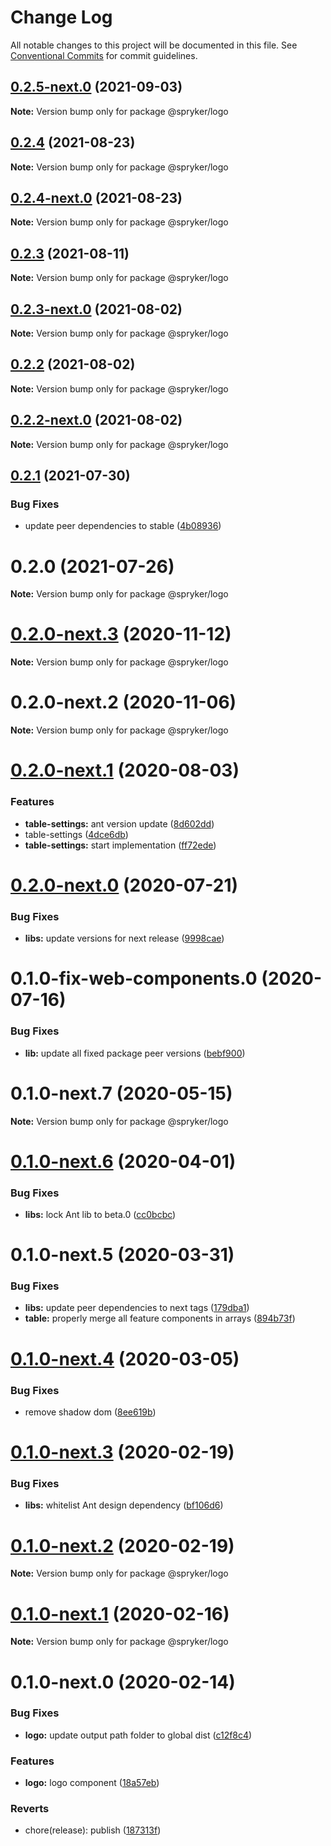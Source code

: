 # Change Log

All notable changes to this project will be documented in this file.
See [Conventional Commits](https://conventionalcommits.org) for commit guidelines.

## [0.2.5-next.0](https://github.com/spryker/ui-components/compare/@spryker/logo@0.2.4...@spryker/logo@0.2.5-next.0) (2021-09-03)

**Note:** Version bump only for package @spryker/logo





## [0.2.4](https://github.com/spryker/ui-components/compare/@spryker/logo@0.2.4-next.0...@spryker/logo@0.2.4) (2021-08-23)

**Note:** Version bump only for package @spryker/logo





## [0.2.4-next.0](https://github.com/spryker/ui-components/compare/@spryker/logo@0.2.3...@spryker/logo@0.2.4-next.0) (2021-08-23)

**Note:** Version bump only for package @spryker/logo





## [0.2.3](https://github.com/spryker/ui-components/compare/@spryker/logo@0.2.3-next.0...@spryker/logo@0.2.3) (2021-08-11)

**Note:** Version bump only for package @spryker/logo





## [0.2.3-next.0](https://github.com/spryker/ui-components/compare/@spryker/logo@0.2.2...@spryker/logo@0.2.3-next.0) (2021-08-02)

**Note:** Version bump only for package @spryker/logo





## [0.2.2](https://github.com/spryker/ui-components/compare/@spryker/logo@0.2.2-next.0...@spryker/logo@0.2.2) (2021-08-02)

**Note:** Version bump only for package @spryker/logo





## [0.2.2-next.0](https://github.com/spryker/ui-components/compare/@spryker/logo@0.2.1...@spryker/logo@0.2.2-next.0) (2021-08-02)

**Note:** Version bump only for package @spryker/logo





## [0.2.1](https://github.com/spryker/ui-components/compare/@spryker/logo@0.2.0...@spryker/logo@0.2.1) (2021-07-30)


### Bug Fixes

* update peer dependencies to stable ([4b08936](https://github.com/spryker/ui-components/commit/4b0893691360cf4bd66935aed24873266c98c4e4))





# 0.2.0 (2021-07-26)

**Note:** Version bump only for package @spryker/logo





# [0.2.0-next.3](https://github.com/spryker/ui-components/compare/@spryker/logo@0.2.0-next.2...@spryker/logo@0.2.0-next.3) (2020-11-12)

**Note:** Version bump only for package @spryker/logo





# 0.2.0-next.2 (2020-11-06)

**Note:** Version bump only for package @spryker/logo





# [0.2.0-next.1](https://github.com/spryker/ui-components/compare/@spryker/logo@0.2.0-next.0...@spryker/logo@0.2.0-next.1) (2020-08-03)


### Features

* **table-settings:** ant version update ([8d602dd](https://github.com/spryker/ui-components/commit/8d602dd90d90ea6e1be316bf12511a0b636b6864))
* table-settings ([4dce6db](https://github.com/spryker/ui-components/commit/4dce6dbfc046ad6fa72e072222868183b217390c))
* **table-settings:** start implementation ([ff72ede](https://github.com/spryker/ui-components/commit/ff72edefb0b79c9573ba3d8daaffb51a9b431cb5))





# [0.2.0-next.0](https://github.com/spryker/ui-components/compare/@spryker/logo@0.2.0-fix-web-components.0...@spryker/logo@0.2.0-next.0) (2020-07-21)


### Bug Fixes

* **libs:** update versions for next release ([9998cae](https://github.com/spryker/ui-components/commit/9998cae9b2ab631607c0d33fa546363313bfd6aa))





# 0.1.0-fix-web-components.0 (2020-07-16)


### Bug Fixes

* **lib:** update all fixed package peer versions ([bebf900](https://github.com/spryker/ui-components/commit/bebf900c4867617f4dd0032a554037827ecdbda6))





# 0.1.0-next.7 (2020-05-15)

**Note:** Version bump only for package @spryker/logo





# [0.1.0-next.6](https://github.com/spryker/ui-components/compare/@spryker/logo@0.1.0-next.5...@spryker/logo@0.1.0-next.6) (2020-04-01)


### Bug Fixes

* **libs:** lock Ant lib to beta.0 ([cc0bcbc](https://github.com/spryker/ui-components/commit/cc0bcbc133e8322cdd23cd7ac60acd398386a3e3))





# 0.1.0-next.5 (2020-03-31)


### Bug Fixes

* **libs:** update peer dependencies to next tags ([179dba1](https://github.com/spryker/ui-components/commit/179dba1ab72ac5229bdefbab5cca0747b9d1d004))
* **table:** properly merge all feature components in arrays ([894b73f](https://github.com/spryker/ui-components/commit/894b73f12a602b7d6cf98870578a5af3cd9bb085))





# [0.1.0-next.4](https://github.com/spryker/ui-components/compare/@spryker/logo@0.1.0-next.3...@spryker/logo@0.1.0-next.4) (2020-03-05)


### Bug Fixes

* remove shadow dom ([8ee619b](https://github.com/spryker/ui-components/commit/8ee619b31454d8eac7c6b91b0f1d7a08e50677d1))





# [0.1.0-next.3](https://github.com/spryker/zed-gui/compare/@spryker/logo@0.1.0-next.2...@spryker/logo@0.1.0-next.3) (2020-02-19)


### Bug Fixes

* **libs:** whitelist Ant design dependency ([bf106d6](https://github.com/spryker/zed-gui/commit/bf106d61cdeedd5273f041c9b4742f05a6d84585))





# [0.1.0-next.2](https://github.com/spryker/zed-gui/compare/@spryker/logo@0.1.0-next.1...@spryker/logo@0.1.0-next.2) (2020-02-19)

**Note:** Version bump only for package @spryker/logo





# [0.1.0-next.1](https://github.com/spryker/zed-gui/compare/@spryker/logo@0.1.0-next.0...@spryker/logo@0.1.0-next.1) (2020-02-16)

**Note:** Version bump only for package @spryker/logo





# 0.1.0-next.0 (2020-02-14)


### Bug Fixes

* **logo:** update output path folder to global dist ([c12f8c4](https://github.com/spryker/zed-gui/commit/c12f8c4cc09015dd437826ccb17b40f2a01cf957))


### Features

* **logo:** logo component ([18a57eb](https://github.com/spryker/zed-gui/commit/18a57eb8f205dcb19c186c1ddf6c7406094b0ffc))


### Reverts

* chore(release): publish ([187313f](https://github.com/spryker/zed-gui/commit/187313f70876d8cdf796b300635df5c9af30e842))
